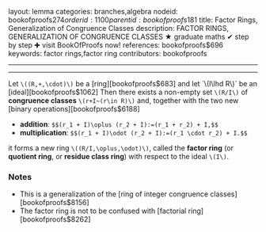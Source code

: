 layout: lemma
categories: branches,algebra
nodeid: bookofproofs$274
orderid: 1100
parentid: bookofproofs$181
title: Factor Rings, Generalization of Congruence Classes
description: FACTOR RINGS, GENERALIZATION OF CONGRUENCE CLASSES ★ graduate maths ✔ step by step ✚ visit BookOfProofs now!
references: bookofproofs$696
keywords: factor rings,factor ring
contributors: bookofproofs

---


---

Let `\((R,+,\cdot)\)` be a [ring][bookofproofs$683] and let `\(I\lhd R\)` be an [ideal][bookofproofs$1062] Then there exists a non-empty set `\(R/I\)` of **congruence classes** `\(r+I~(r\in R)\)` and, together with the two new [binary operations][bookofproofs$6188] 

* **addition**: `$$(r_1 + I)\oplus (r_2 + I):=(r_1 + r_2) + I,$$`
* **multiplication**: `$$(r_1 + I)\odot (r_2 + I):=(r_1 \cdot r_2) + I.$$` 

it forms a new ring `\((R/I,\oplus,\odot)\)`, called the **factor ring** (or **quotient ring**, or **residue class ring**) with respect to the ideal `\(I\)`.

### Notes

* This is a generalization of the [ring of integer congruence classes][bookofproofs$8156]
* The factor ring is not to be confused with [factorial ring][bookofproofs$8262]
